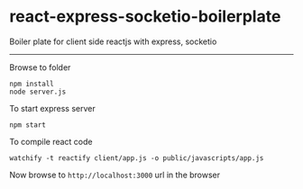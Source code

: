 # react-express-socketio-boilerplate
Boiler plate for client side reactjs with express, socketio


-----------
Browse to folder
```
npm install
node server.js
```
To start express server
```
npm start
```

To compile react code
```
watchify -t reactify client/app.js -o public/javascripts/app.js
```
Now browse to `http://localhost:3000` url in the browser